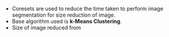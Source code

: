 * Coresets are used to reduce the time taken to perform image segmentation for size reduction of image.
* Base algorithm used is **k-Means Clustering**.
* Size of image reduced from 
